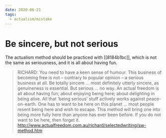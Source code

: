 ```yaml
---
date: 2020-06-21
tags:
  - actualism/mistake
---
```


# Be sincere, but not serious

The actualism method should be practiced with [[8184b1bc]], which is not the same as seriousness, and it is all about having fun.

> RICHARD: You need to have a keen sense of humour. This business of becoming free is not – contrary to popular opinion – a serious business at all. Be totally sincere ... most definitely utterly sincere, as genuineness is essential. But serious ... no way. An actual freedom is all about having fun; about enjoying being here; about delighting in being alive. All that ‘being serious’ stuff actively works against peace-on-earth. One has to want to be here on this planet ... most people resent being here and wish to escape. This method will bring one into being more fully here than anyone has ever been before. If you do not want to be here, then forget it. <http://www.actualfreedom.com.au/richard/selectedwriting/sw-method.htm>

